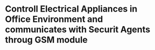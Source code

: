 # Controll Electrical Appliances in Office Environment and communicates with Securit Agents throug GSM module
